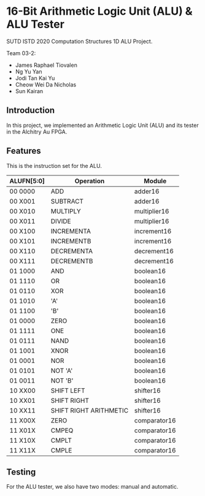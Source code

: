 # 16-Bit Arithmetic Logic Unit (ALU) & ALU Tester

SUTD ISTD 2020 Computation Structures 1D ALU Project.

Team 03-2:

- James Raphael Tiovalen
- Ng Yu Yan
- Jodi Tan Kai Yu
- Cheow Wei Da Nicholas
- Sun Kairan



## Introduction

In this project, we implemented an Arithmetic Logic Unit (ALU) and its tester in the Alchitry Au FPGA.



## Features

This is the instruction set for the ALU.

| ALUFN[5:0] | Operation              | Module       |
| ---------- | ---------------------- | ------------ |
| 00 0000    | ADD                    | adder16      |
| 00 X001    | SUBTRACT               | adder16      |
| 00 X010    | MULTIPLY               | multiplier16 |
| 00 X011    | DIVIDE                 | multiplier16 |
| 00 X100    | INCREMENTA             | increment16  |
| 00 X101    | INCREMENTB             | increment16  |
| 00 X110    | DECREMENTA             | decrement16  |
| 00 X111    | DECREMENTB             | decrement16  |
| 01 1000    | AND                    | boolean16    |
| 01 1110    | OR                     | boolean16    |
| 01 0110    | XOR                    | boolean16    |
| 01 1010    | 'A'                    | boolean16    |
| 01 1100    | 'B'                    | boolean16    |
| 01 0000    | ZERO                   | boolean16    |
| 01 1111    | ONE                    | boolean16    |
| 01 0111    | NAND                   | boolean16    |
| 01 1001    | XNOR                   | boolean16    |
| 01 0001    | NOR                    | boolean16    |
| 01 0101    | NOT 'A'                | boolean16    |
| 01 0011    | NOT 'B'                | boolean16    |
| 10 XX00    | SHIFT LEFT             | shifter16    |
| 10 XX01    | SHIFT RIGHT            | shifter16    |
| 10 XX11    | SHIFT RIGHT ARITHMETIC | shifter16    |
| 11 X00X    | ZERO                   | comparator16 |
| 11 X01X    | CMPEQ                  | comparator16 |
| 11 X10X    | CMPLT                  | comparator16 |
| 11 X11X    | CMPLE                  | comparator16 |




## Testing

For the ALU tester, we also have two modes: manual and automatic.
